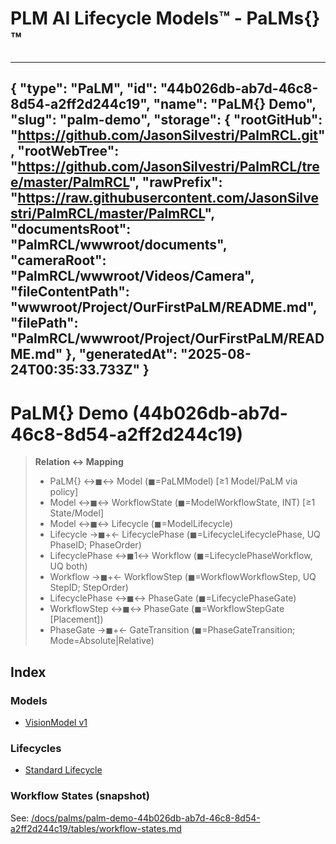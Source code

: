 # PLM AI Lifecycle Models™ - PaLMs{}™

---
{
  "type": "PaLM",
  "id": "44b026db-ab7d-46c8-8d54-a2ff2d244c19",
  "name": "PaLM{} Demo",
  "slug": "palm-demo",
  "storage": {
    "rootGitHub": "https://github.com/JasonSilvestri/PalmRCL.git",
    "rootWebTree": "https://github.com/JasonSilvestri/PalmRCL/tree/master/PalmRCL",
    "rawPrefix": "https://raw.githubusercontent.com/JasonSilvestri/PalmRCL/master/PalmRCL",
    "documentsRoot": "PalmRCL/wwwroot/documents",
    "cameraRoot": "PalmRCL/wwwroot/Videos/Camera",
    "fileContentPath": "wwwroot/Project/OurFirstPaLM/README.md",
    "filePath": "PalmRCL/wwwroot/Project/OurFirstPaLM/README.md"
  },
  "generatedAt": "2025-08-24T00:35:33.733Z"
}
---
# PaLM{} Demo (44b026db-ab7d-46c8-8d54-a2ff2d244c19)

> **Relation ↔ Mapping**
> - PaLM{} ↔◼↔ Model (◼=PaLMModel)  [≥1 Model/PaLM via policy]
> - Model ↔◼↔ WorkflowState (◼=ModelWorkflowState, INT)  [≥1 State/Model]
> - Model ↔◼↔ Lifecycle (◼=ModelLifecycle)
> - Lifecycle →◼+← LifecyclePhase (◼=LifecycleLifecyclePhase, UQ PhaseID; PhaseOrder)
> - LifecyclePhase ↔◼1↔ Workflow (◼=LifecyclePhaseWorkflow, UQ both)
> - Workflow →◼+← WorkflowStep (◼=WorkflowWorkflowStep, UQ StepID; StepOrder)
> - LifecyclePhase ↔◼↔ PhaseGate (◼=LifecyclePhaseGate)
> - WorkflowStep ↔◼↔ PhaseGate (◼=WorkflowStepGate [Placement])
> - PhaseGate →◼+← GateTransition (◼=PhaseGateTransition; Mode=Absolute|Relative)

## Index

### Models
- [VisionModel v1](/docs/palms/palm-demo-44b026db-ab7d-46c8-8d54-a2ff2d244c19/models/visionmodel-v1-5cb1c603-f88e-4802-ae2f-6ffa29142dc4.md)

### Lifecycles
- [Standard Lifecycle](/docs/palms/palm-demo-44b026db-ab7d-46c8-8d54-a2ff2d244c19/lifecycles/standard-lifecycle-3a4f9a77-3a4c-466f-b03d-0b93df5f17ed.md)

### Workflow States (snapshot)
See: [/docs/palms/palm-demo-44b026db-ab7d-46c8-8d54-a2ff2d244c19/tables/workflow-states.md](/docs/palms/palm-demo-44b026db-ab7d-46c8-8d54-a2ff2d244c19/tables/workflow-states.md)
